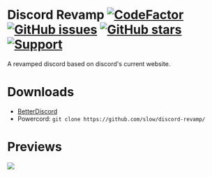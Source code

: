 # Discord Revamp [![CodeFactor](https://www.codefactor.io/repository/github/slow/discord-revamp/badge)](https://www.codefactor.io/repository/github/slow/discord-revamp) [![GitHub issues](https://img.shields.io/github/issues/slow/discord-revamp?style=flat)](https://github.com/slow/discord-revamp/issues) [![GitHub stars](https://img.shields.io/github/stars/slow/discord-revamp?style=flat)](https://github.com/slow/discord-revamp/stargazers) [![Support](https://img.shields.io/discord/887015827134632057)](https://discord.gg/HQ5N7Rcajc)
A revamped discord based on discord's current website.

# Downloads
- [BetterDiscord](https://slow.github.io/downloader/?theme=discord-revamp)
- Powercord: `git clone https://github.com/slow/discord-revamp/`

# Previews
<img src="https://media.wtf/18852608"/>


